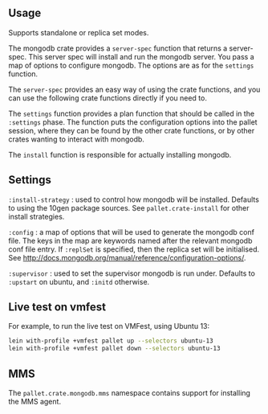 ## Usage

Supports standalone or replica set modes.

The mongodb crate provides a `server-spec` function that returns a
server-spec. This server spec will install and run the mongodb server.
You pass a map of options to configure mongodb.  The options are as
for the `settings` function.

The `server-spec` provides an easy way of using the crate functions, and you can
use the following crate functions directly if you need to.

The `settings` function provides a plan function that should be called in the
`:settings` phase.  The function puts the configuration options into the pallet
session, where they can be found by the other crate functions, or by other
crates wanting to interact with mongodb.

The `install` function is responsible for actually installing mongodb.

## Settings

`:install-strategy`
: used to control how mongodb will be installed.  Defaults to using
  the 10gen package sources.  See `pallet.crate-install` for other
  install strategies.

`:config`
: a map of options that will be used to generate the mongodb conf
  file.  The keys in the map are keywords named after the relevant
  mongodb conf file entry.  If `:replSet` is specified, then the
  replica set will be initialised. See
  http://docs.mongodb.org/manual/reference/configuration-options/.

`:supervisor`
: used to set the supervisor mongodb is run under.  Defaults to
  `:upstart` on ubuntu, and `:initd` otherwise.

## Live test on vmfest

For example, to run the live test on VMFest, using Ubuntu 13:

```sh
lein with-profile +vmfest pallet up --selectors ubuntu-13
lein with-profile +vmfest pallet down --selectors ubuntu-13
```

## MMS

The `pallet.crate.mongodb.mms` namespace contains support for
installing the MMS agent.
